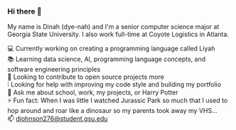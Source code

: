 ### Hi there 👋

My name is Dinah (dye-nah) and I'm a senior computer science major at Georgia State University. I also work full-time at Coyote Logistics in Atlanta. 

:computer: Currently working on creating a programming language called Liyah  
:books: Learning data science, AI, programming language concepts, and software engineering principles  
👯 Looking to contribute to open source projects more  
:grey_exclamation: Looking for help with improving my code style and building my portfolio  
💬 Ask me about school, work, my projects, or Harry Potter   
⚡ Fun fact: When I was little I watched Jurassic Park so much that I used to hop around and roar like a dinosaur so my parents took away my VHS...   
📫 djohnson276@student.gsu.edu  
<!--
**dinahcj/dinahcj** is a ✨ _special_ ✨ repository because its `README.md` (this file) appears on your GitHub profile.
